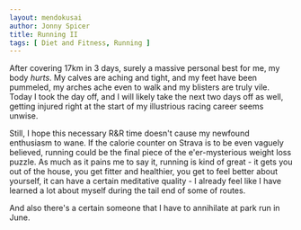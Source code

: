 ```yaml
---
layout: mendokusai
author: Jonny Spicer
title: Running II
tags: [ Diet and Fitness, Running ]
---
```

After covering 17km in 3 days, surely a massive personal best for me, my body *hurts*. My calves are aching and tight, and my 
feet have been pummeled, my arches ache even to walk and my blisters are truly vile. Today I took the day off, and I will likely 
take the next two days off as well, getting injured right at the start of my illustrious racing career seems unwise. 

Still, I hope this necessary R&R time doesn't cause my newfound enthusiasm to wane. If the calorie counter on Strava is to be even 
vaguely believed, running could be the final piece of the e'er-mysterious weight loss puzzle. As much as it pains me to say it, 
running is kind of great - it gets you out of the house, you get fitter and healthier, you get to feel better about yourself, it 
can have a certain meditative quality - I already feel like I have learned a lot about myself during the tail end of some of routes.

And also there's a certain someone that I have to annihilate at park run in June.
